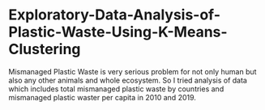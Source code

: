 # Exploratory-Data-Analysis-of-Plastic-Waste-Using-K-Means-Clustering
Mismanaged Plastic Waste is very serious problem for not only human but also any other animals and whole ecosystem. So I tried analysis of data which includes total mismanaged plastic waste by countries and mismanaged plastic waster per capita in 2010 and 2019. 
